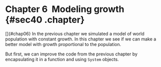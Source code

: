 ﻿Chapter 6  Modeling growth {#sec40 .chapter}
==========================

[]{#chap06} In the previous chapter we simulated a model of world
population with constant growth. In this chapter we see if we can make a
better model with growth proportional to the population.

But first, we can improve the code from the previous chapter by
encapsulating it in a function and using `System` objects.

